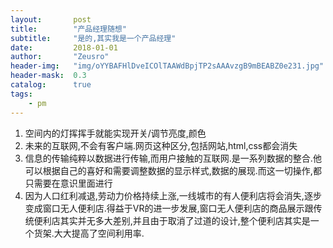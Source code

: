 ```yaml
---
layout:       post
title:        "产品经理随想"
subtitle:     "是的,其实我是一个产品经理"
date:         2018-01-01
author:       "Zeusro"
header-img:   "img/oYYBAFHlDveICOlTAAWdBpjTP2sAAAvzgB9mBEABZ0e231.jpg"
header-mask:  0.3
catalog:      true
tags:
    - pm
---
```


1. 空间内的灯挥挥手就能实现开关/调节亮度,颜色
2. 未来的互联网,不会有客户端.网页这种区分,包括网站,html,css都会消失
3. 信息的传输纯粹以数据进行传输,而用户接触的互联网.是一系列数据的整合.他可以根据自己的喜好和需要调整数据的显示样式,数据的展现.而这一切操作,都只需要在意识里面进行
4. 因为人口红利减退,劳动力价格持续上涨,一线城市的有人便利店将会消失,逐步变成窗口无人便利店.得益于VR的进一步发展,窗口无人便利店的商品展示跟传统便利店其实并无多大差别,并且由于取消了过道的设计,整个便利店其实是一个货架.大大提高了空间利用率.

